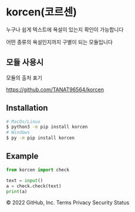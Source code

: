 # korcen(코르센)
누구나 쉽게 텍스트에 욕설이 있는지 확인이 가능합니다

어떤 종류의 욕설인지까지 구별이 되는 모듈입니다

## 모듈 사용시

모듈의 출처 표기

https://github.com/TANAT96564/korcen

## Installation

```sh
# MacOs/Linux
$ python3 -m pip install korcen
# Windows
$ py -m pip install korcen
```

## Example

```py
from korcen import check

text = input()
a = check.check(text)
print(a)
```

© 2022 GitHub, Inc.
Terms
Privacy
Security
Status
